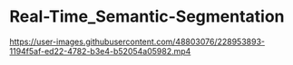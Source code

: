 # Real-Time_Semantic-Segmentation



https://user-images.githubusercontent.com/48803076/228953893-1194f5af-ed22-4782-b3e4-b52054a05982.mp4

